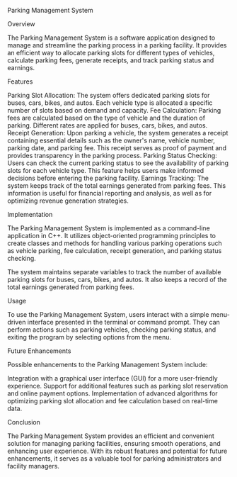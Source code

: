  Parking Management System

Overview

The Parking Management System is a software application designed to manage and streamline the parking process in a parking facility. It provides an efficient way to allocate parking slots for different types of vehicles, calculate parking fees, generate receipts, and track parking status and earnings.

Features

Parking Slot Allocation: The system offers dedicated parking slots for buses, cars, bikes, and autos. Each vehicle type is allocated a specific number of slots based on demand and capacity.
Fee Calculation: Parking fees are calculated based on the type of vehicle and the duration of parking. Different rates are applied for buses, cars, bikes, and autos.
Receipt Generation: Upon parking a vehicle, the system generates a receipt containing essential details such as the owner's name, vehicle number, parking date, and parking fee. This receipt serves as proof of payment and provides transparency in the parking process.
Parking Status Checking: Users can check the current parking status to see the availability of parking slots for each vehicle type. This feature helps users make informed decisions before entering the parking facility.
Earnings Tracking: The system keeps track of the total earnings generated from parking fees. This information is useful for financial reporting and analysis, as well as for optimizing revenue generation strategies.

Implementation

The Parking Management System is implemented as a command-line application in C++. It utilizes object-oriented programming principles to create classes and methods for handling various parking operations such as vehicle parking, fee calculation, receipt generation, and parking status checking.

The system maintains separate variables to track the number of available parking slots for buses, cars, bikes, and autos. It also keeps a record of the total earnings generated from parking fees.

Usage

To use the Parking Management System, users interact with a simple menu-driven interface presented in the terminal or command prompt. They can perform actions such as parking vehicles, checking parking status, and exiting the program by selecting options from the menu.

Future Enhancements

Possible enhancements to the Parking Management System include:

Integration with a graphical user interface (GUI) for a more user-friendly experience.
Support for additional features such as parking slot reservation and online payment options.
Implementation of advanced algorithms for optimizing parking slot allocation and fee calculation based on real-time data.

Conclusion

The Parking Management System provides an efficient and convenient solution for managing parking facilities, ensuring smooth operations, and enhancing user experience. With its robust features and potential for future enhancements, it serves as a valuable tool for parking administrators and facility managers.






